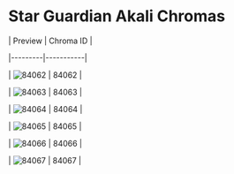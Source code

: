 # Star Guardian Akali Chromas


| Preview | Chroma ID |

|---------|-----------|

| ![84062](https://raw.communitydragon.org/latest/plugins/rcp-be-lol-game-data/global/default/v1/champion-chroma-images/84/84062.png) | 84062 |

| ![84063](https://raw.communitydragon.org/latest/plugins/rcp-be-lol-game-data/global/default/v1/champion-chroma-images/84/84063.png) | 84063 |

| ![84064](https://raw.communitydragon.org/latest/plugins/rcp-be-lol-game-data/global/default/v1/champion-chroma-images/84/84064.png) | 84064 |

| ![84065](https://raw.communitydragon.org/latest/plugins/rcp-be-lol-game-data/global/default/v1/champion-chroma-images/84/84065.png) | 84065 |

| ![84066](https://raw.communitydragon.org/latest/plugins/rcp-be-lol-game-data/global/default/v1/champion-chroma-images/84/84066.png) | 84066 |

| ![84067](https://raw.communitydragon.org/latest/plugins/rcp-be-lol-game-data/global/default/v1/champion-chroma-images/84/84067.png) | 84067 |
